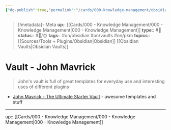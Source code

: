 ```yaml
---
{"dg-publish":true,"permalink":"/cards/000-knowledge-management/obsidian-vaults/vault-john-mavrick/","title":"Vault - John Mavrick"}
---
```


> [!metadata]- Meta
> **up**:: [[Cards/000 - Knowledge Management/000 - Knowledge Management\|000 - Knowledge Management]]
> **type**:: #📝 
> **status**:: #📝/🌞
> **tags**::  #on/obsidian #on/vaults #on/pkm 
> **topics**:: [[Sources/Tools + Plugins/Obsidian\|Obsidian]] [[Obsidian Vaults\|Obsidian Vaults]]


# Vault - John Mavrick

> John's vault is full of great templates for everyday use and interesting uses of different plugins

- [John Mavrick - The Ultimate Starter Vault](https://johnmavrick.notion.site/Ultimate-Starter-Vault-fe255176784247f883c77d57c85ed6f8) - awesome templates and stuff

---
up:: [[Cards/000 - Knowledge Management/000 - Knowledge Management\|000 - Knowledge Management]]

